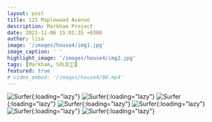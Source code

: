 ```yaml
---
layout: post
title: 125 Maplewood Avenue
description: Markham Project
date: 2021-11-06 15:01:35 +0300
author: lisa
image: '/images/house4/img1.jpg'
image_caption: ' '
highlight_image: '/images/house4/img2.jpg'
tags: [Markham, SOLD🎉🎊]
featured: true
# video_embed: '/images/house4/00.mp4'
---
```

![Surfer]({{site.baseurl}}/images/house4/img3.jpg){:loading="lazy"}
![Surfer]({{site.baseurl}}/images/house4/img4.jpg){:loading="lazy"}
![Surfer]({{site.baseurl}}/images/house4/img5.jpg){:loading="lazy"}
![Surfer]({{site.baseurl}}/images/house4/img6.jpg){:loading="lazy"}
![Surfer]({{site.baseurl}}/images/house4/img7.jpg){:loading="lazy"}
![Surfer]({{site.baseurl}}/images/house4/img8.jpg){:loading="lazy"}
![Surfer]({{site.baseurl}}/images/house4/img9.jpg){:loading="lazy"}